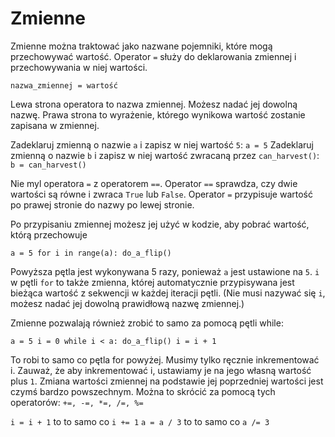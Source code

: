 # Zmienne
Zmienne można traktować jako nazwane pojemniki, które mogą przechowywać wartość.
Operator `=` służy do deklarowania zmiennej i przechowywania w niej wartości.

`nazwa_zmiennej = wartość`

Lewa strona operatora to nazwa zmiennej. Możesz nadać jej dowolną nazwę.
Prawa strona to wyrażenie, którego wynikowa wartość zostanie zapisana w zmiennej.

Zadeklaruj zmienną o nazwie `a` i zapisz w niej wartość `5`:
`a = 5`
Zadeklaruj zmienną o nazwie `b` i zapisz w niej wartość zwracaną przez `can_harvest()`:
`b = can_harvest()`

Nie myl operatora `=` z operatorem `==`.
Operator `==` sprawdza, czy dwie wartości są równe i zwraca `True` lub `False`.
Operator `=` przypisuje wartość po prawej stronie do nazwy po lewej stronie.

Po przypisaniu zmiennej możesz jej użyć w kodzie, aby pobrać wartość, którą przechowuje

`a = 5
for i in range(a):
	do_a_flip()`

Powyższa pętla jest wykonywana 5 razy, ponieważ `a` jest ustawione na `5`.
`i` w pętli `for` to także zmienna, której automatycznie przypisywana jest bieżąca wartość z sekwencji w każdej iteracji pętli. (Nie musi nazywać się `i`, możesz nadać jej dowolną prawidłową nazwę zmiennej.)

Zmienne pozwalają również zrobić to samo za pomocą pętli while:

`a = 5
i = 0
while i < a:
	do_a_flip()
	i = i + 1`

To robi to samo co pętla for powyżej. Musimy tylko ręcznie inkrementować i.
Zauważ, że aby inkrementować i, ustawiamy je na jego własną wartość plus `1`. Zmiana wartości zmiennej na podstawie jej poprzedniej wartości jest czymś bardzo powszechnym.
Można to skrócić za pomocą tych operatorów: `+=, -=, *=, /=, %=`

`i = i + 1` to to samo co `i += 1`
`a = a / 3` to to samo co `a /= 3`
